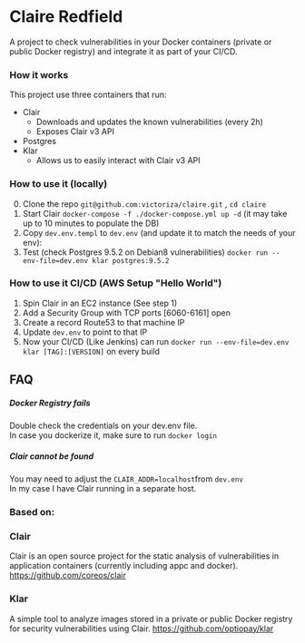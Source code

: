 # Claire Redfield

A project to check vulnerabilities in your Docker containers (private or public Docker registry) and integrate it as part of your CI/CD.


### How it works
This project use three containers that run:
+ Clair 
    + Downloads and updates the known vulnerabilities (every 2h) 
    + Exposes Clair v3 API
+ Postgres
+ Klar
    + Allows us to easily interact with Clair v3 API

### How to use it (locally)

0) Clone the repo `git@github.com:victoriza/claire.git` , `cd claire`
1) Start Clair `docker-compose -f ./docker-compose.yml up -d` (it may take up to 10 minutes to populate the DB)
2) Copy `dev.env.templ` to `dev.env` (and update it to match the needs of your env):
3) Test (check Postgres 9.5.2 on Debian8 vulnerabilities) `docker run --env-file=dev.env klar postgres:9.5.2`

### How to use it CI/CD (AWS Setup "Hello World")
1) Spin Clair in an EC2 instance (See step 1)
2) Add a Security Group with TCP ports [6060-6161] open
3) Create a record Route53 to that machine IP
4) Update `dev.env` to point to that IP
5) Now your CI/CD (Like Jenkins) can run `docker run --env-file=dev.env klar [TAG]:[VERSION]` on every build

## FAQ
##### Docker Registry fails
Double check the credentials on your dev.env file.  
In case you dockerize it, make sure to run
`docker login`

##### Clair cannot be found
You may need to adjust the `CLAIR_ADDR=localhost`from `dev.env`  
In my case I have Clair running in a separate host.
 
### Based on:

### Clair
Clair is an open source project for the static analysis of vulnerabilities in application containers (currently including appc and docker).
https://github.com/coreos/clair

### Klar
A simple tool to analyze images stored in a private or public Docker registry for security vulnerabilities using Clair.
https://github.com/optiopay/klar
